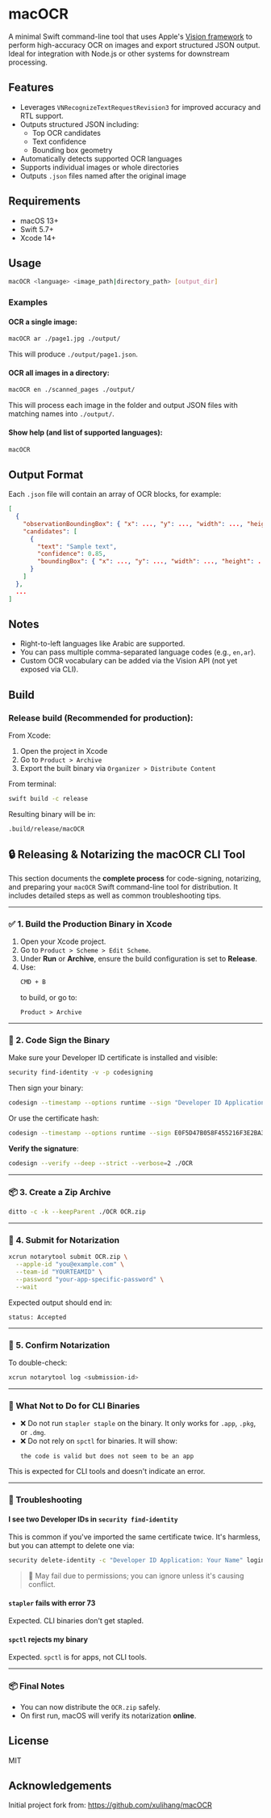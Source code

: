 # macOCR

A minimal Swift command-line tool that uses Apple's [Vision framework](https://developer.apple.com/documentation/vision) to perform high-accuracy OCR on images and export structured JSON output. Ideal for integration with Node.js or other systems for downstream processing.

## Features

- Leverages `VNRecognizeTextRequestRevision3` for improved accuracy and RTL support.
- Outputs structured JSON including:
  - Top OCR candidates
  - Text confidence
  - Bounding box geometry
- Automatically detects supported OCR languages
- Supports individual images or whole directories
- Outputs `.json` files named after the original image

## Requirements

- macOS 13+
- Swift 5.7+
- Xcode 14+

## Usage

```sh
macOCR <language> <image_path|directory_path> [output_dir]
```

### Examples

#### OCR a single image:

```sh
macOCR ar ./page1.jpg ./output/
```

This will produce `./output/page1.json`.

#### OCR all images in a directory:

```sh
macOCR en ./scanned_pages ./output/
```

This will process each image in the folder and output JSON files with matching names into `./output/`.

#### Show help (and list of supported languages):

```sh
macOCR
```

## Output Format

Each `.json` file will contain an array of OCR blocks, for example:

```json
[
  {
    "observationBoundingBox": { "x": ..., "y": ..., "width": ..., "height": ... },
    "candidates": [
      {
        "text": "Sample text",
        "confidence": 0.85,
        "boundingBox": { "x": ..., "y": ..., "width": ..., "height": ... }
      }
    ]
  },
  ...
]
```

## Notes

- Right-to-left languages like Arabic are supported.
- You can pass multiple comma-separated language codes (e.g., `en,ar`).
- Custom OCR vocabulary can be added via the Vision API (not yet exposed via CLI).

## Build

### Release build (Recommended for production):

From Xcode:

1. Open the project in Xcode
2. Go to `Product > Archive`
3. Export the built binary via `Organizer > Distribute Content`

From terminal:

```sh
swift build -c release
```

Resulting binary will be in:

```
.build/release/macOCR
```

## 🔒 Releasing & Notarizing the macOCR CLI Tool

This section documents the **complete process** for code-signing, notarizing, and preparing your `macOCR` Swift command-line tool for distribution. It includes detailed steps as well as common troubleshooting tips.

---

### ✅ 1. Build the Production Binary in Xcode

1. Open your Xcode project.
2. Go to `Product > Scheme > Edit Scheme`.
3. Under **Run** or **Archive**, ensure the build configuration is set to **Release**.
4. Use:
   ```bash
   CMD + B
   ```
   to build, or go to:
   ```
   Product > Archive
   ```

---

### 🔏 2. Code Sign the Binary

Make sure your Developer ID certificate is installed and visible:

```bash
security find-identity -v -p codesigning
```

Then sign your binary:

```bash
codesign --timestamp --options runtime --sign "Developer ID Application: YOUR NAME (TEAMID)" ./OCR
```

Or use the certificate hash:

```bash
codesign --timestamp --options runtime --sign E0F5D47B058F455216F3E2BA3D6EA58E07453C32 ./OCR
```

**Verify the signature**:

```bash
codesign --verify --deep --strict --verbose=2 ./OCR
```

---

### 📦 3. Create a Zip Archive

```bash
ditto -c -k --keepParent ./OCR OCR.zip
```

---

### 🧾 4. Submit for Notarization

```bash
xcrun notarytool submit OCR.zip \
  --apple-id "you@example.com" \
  --team-id "YOURTEAMID" \
  --password "your-app-specific-password" \
  --wait
```

Expected output should end in:

```
status: Accepted
```

---

### 🧪 5. Confirm Notarization

To double-check:

```bash
xcrun notarytool log <submission-id>
```

---

### 🚫 What **Not** to Do for CLI Binaries

- ❌ Do not run `stapler staple` on the binary. It only works for `.app`, `.pkg`, or `.dmg`.
- ❌ Do not rely on `spctl` for binaries. It will show:
  ```
  the code is valid but does not seem to be an app
  ```

This is expected for CLI tools and doesn't indicate an error.

---

### 🧰 Troubleshooting

#### I see two Developer IDs in `security find-identity`

This is common if you've imported the same certificate twice. It's harmless, but you can attempt to delete one via:

```bash
security delete-identity -c "Developer ID Application: Your Name" login
```

> 🔸 May fail due to permissions; you can ignore unless it's causing conflict.

#### `stapler` fails with error 73

Expected. CLI binaries don't get stapled.

#### `spctl` rejects my binary

Expected. `spctl` is for apps, not CLI tools.

---

### 📦 Final Notes

- You can now distribute the `OCR.zip` safely.
- On first run, macOS will verify its notarization **online**.

## License

MIT

## Acknowledgements

Initial project fork from: https://github.com/xulihang/macOCR
